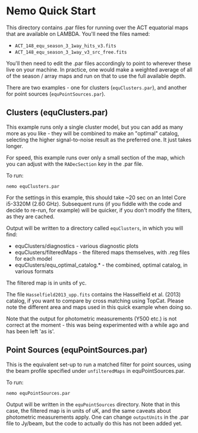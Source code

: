 # Nemo Quick Start

This directory contains .par files for running over the ACT equatorial maps that are available on 
LAMBDA. You'll need the files named:

* `ACT_148_equ_season_3_1way_hits_v3.fits`  
* `ACT_148_equ_season_3_1way_v3_src_free.fits`

You'll then need to edit the .par files accordingly to point to wherever these live on your 
machine. In practice, one would make a weighted average of all of the season / array maps and run
on that to use the full available depth.

There are two examples - one for clusters (`equClusters.par`), and another for point sources 
(`equPointSources.par`).

## Clusters (equClusters.par)

This example runs only a single cluster model, but you can add as many more as you like - they 
will be combined to make an "optimal" catalog, selecting the higher signal-to-noise result as 
the preferred one. It just takes longer.

For speed, this example runs over only a small section of the map, which you can adjust with the
`RADecSection` key in the .par file.

To run:

```
nemo equClusters.par
```

For the settings in this example, this should take ~20 sec on an Intel Core i5-3320M (2.60 GHz). 
Subsequent runs (if you fiddle with the code and decide to re-run, for example) will be quicker, 
if you don't modify the filters, as they are cached.

Output will be written to a directory called `equClusters`, in which you will find:

* equClusters/diagnostics           - various diagnostic plots
* equClusters/filteredMaps          - the filtered maps themselves, with .reg files for each model
* equClusters/equ_optimal_catalog.* - the combined, optimal catalog, in various formats 

The filtered map is in units of yc.

The file `Hasselfield2013_upp.fits` contains the Hasselfield et al. (2013) catalog, if you want to 
compare by cross matching using TopCat. Please note the different area and maps used in this quick
example when doing so.

Note that the output for photometric measurements (Y500 etc.) is not correct at the moment - this 
was being experimented with a while ago and has been left 'as is'.

## Point Sources (equPointSources.par)

This is the equivalent set-up to run a matched filter for point sources, using the beam profile
specified under `unfilteredMaps` in equPointSources.par.

To run:

```
nemo equPointSources.par
```

Output will be written in the `equPointSources` directory. Note that in this case, the filtered map is
in units of uK, and the same caveats about photometric measurements apply. One can change 
`outputUnits` in the .par file to Jy/beam, but the code to actually do this has not been added yet.
